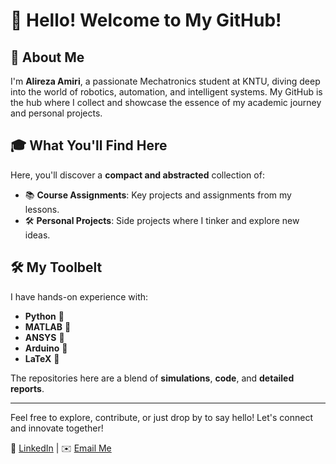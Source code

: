 # 👋 Hello! Welcome to My GitHub!

## 🚀 About Me

I'm **Alireza Amiri**, a passionate Mechatronics student at KNTU, diving deep into the world of robotics, automation, and intelligent systems. My GitHub is the hub where I collect and showcase the essence of my academic journey and personal projects. 

## 🎓 What You'll Find Here

Here, you'll discover a **compact and abstracted** collection of:
- 📚 **Course Assignments**: Key projects and assignments from my lessons.
- 🛠️ **Personal Projects**: Side projects where I tinker and explore new ideas.

## 🛠️ My Toolbelt

I have hands-on experience with:
- **Python** 🐍
- **MATLAB** 🧮
- **ANSYS** 🔧
- **Arduino** 🤖
- **LaTeX** 📝

The repositories here are a blend of **simulations**, **code**, and **detailed reports**.

---

Feel free to explore, contribute, or just drop by to say hello! Let's connect and innovate together!

🔗 [LinkedIn](#) | ✉️ [Email Me](#)
